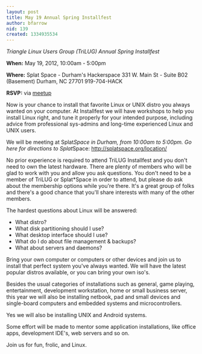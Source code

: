 ```yaml
---
layout: post
title: May 19 Annual Spring Installfest
author: bfarrow
nid: 139
created: 1334935534
---
```

*Triangle Linux Users Group (TriLUG) Annual Spring Installfest*

<strong>When:</strong>  May 19, 2012,  10:00am - 5:00pm

<strong>Where:</strong> Splat Space - Durham's Hackerspace
           331 W. Main St - Suite B02 (Basement)
           Durham, NC  27701
           919-704-HACK

<strong>RSVP:</strong> via <a href="http://www.meetup.com/splatspace/events/60573932/">meetup</a>

Now is your chance to install that favorite Linux or UNIX distro you always wanted on your computer.  At Installfest we will have workshops to help you install Linux right, and tune it properly for your intended purpose, including advice from professional sys-admins and long-time experienced Linux and UNIX users.
<!--break-->
We will be meeting at Splat*Space in Durham, from 10:00am to 5:00pm.  Go here for directions to Splat*Space: <a href="http://splatspace.org/location/">http://splatspace.org/location/</a>

No prior experience is required to attend TriLUG Installfest and you don't need to own the latest hardware. There are plenty of members who will be glad to work with you and allow you ask questions.  You don't need to be a member of TriLUG or Splat*Space in order to attend, but please do ask about the membership options while you're there.  It's a great group of folks and there's a good chance that you'll share interests with many of the other members.

The hardest questions about Linux will be answered:

* What distro?
* What disk partitioning should I use?
* What desktop interface should I use?
* What do I do about file management & backups?
* What about servers and daemons?

Bring your own computer or computers or other devices and join us to install that perfect system you've always wanted.  We will have the latest popular distros available, or you can bring your own iso's.

Besides the usual categories of installations such as general, game playing, entertainment, development workstation, home or small business server, this year we will also be installing netbook, pad and small devices and single-board computers and embedded systems and microcontrollers.

Yes we will also be installing UNIX and Android systems.

Some effort will be made to mentor some application installations, like office apps, development IDE's, web servers and so on.

Join us for fun, frolic, and Linux.

